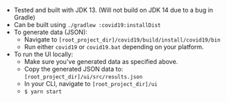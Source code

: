 - Tested and built with JDK 13. (Will not build on JDK 14 due to a bug in Gradle)
- Can be built using `./gradlew :covid19:installDist`
- To generate data (JSON):
  - Navigate to `[root_project_dir]/covid19/build/install/covid19/bin`
  - Run either `covid19` or `covid19.bat` depending on your platform.
- To run the UI locally:
  - Make sure you've generated data as specified above.
  - Copy the generated JSON data to: `[root_project_dir]/ui/src/results.json`
  - In your CLI, navigate to `[root_project_dir]/ui`
  - `$ yarn start`